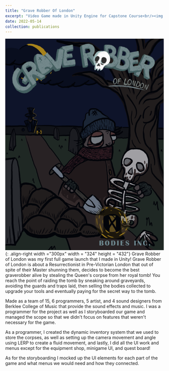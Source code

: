 ```yaml
---
title: "Grave Robber Of London"
excerpt: "Video Game made in Unity Engine for Capstone Course<br/><img src='/images/Game Releases/GraveRobbingPoster.png' width = '324' height = '432'>"
date: 2022-05-14
collection: publications
---
```


![Grave Robber of London Poster](/images/Game%20Releases/GraveRobbingPoster.png){: .align-right width ="300px" width = "324" height = "432"}
Grave Robber of London was my first full game launch that I made in Unity! Grave Robber of London is about a Resurrectionist in Pre-Victorian London that out of spite of their Master shunning them, decides to become the best graverobber alive by stealing the Queen's corpse from her royal tomb! You reach the point of raiding the tomb by sneaking around graveyards, avoiding the guards and traps laid, then selling the bodies collected to upgrade your tools and eventually paying for the secret way to the tomb.

Made as a team of 15, 6 programmers, 5 artist, and 4 sound designers from Berklee College of Music that provide the sound effects and music. I was a programmer for the project as well as I storyboarded our game and managed the scope so that we didn't focus on features that weren't necessary for the game.

 As a programmer, I created the dynamic inventory system that we used to store the corpses, as well as setting up the camera movement and angle using LERP to create a fluid movement, and lastly, I did all the UI work and menus except for the equipment shop, minigame UI, and quest board! 
 
 As for the storyboarding I mocked up the UI elements for each part of the game and what menus we would need and how they connected.